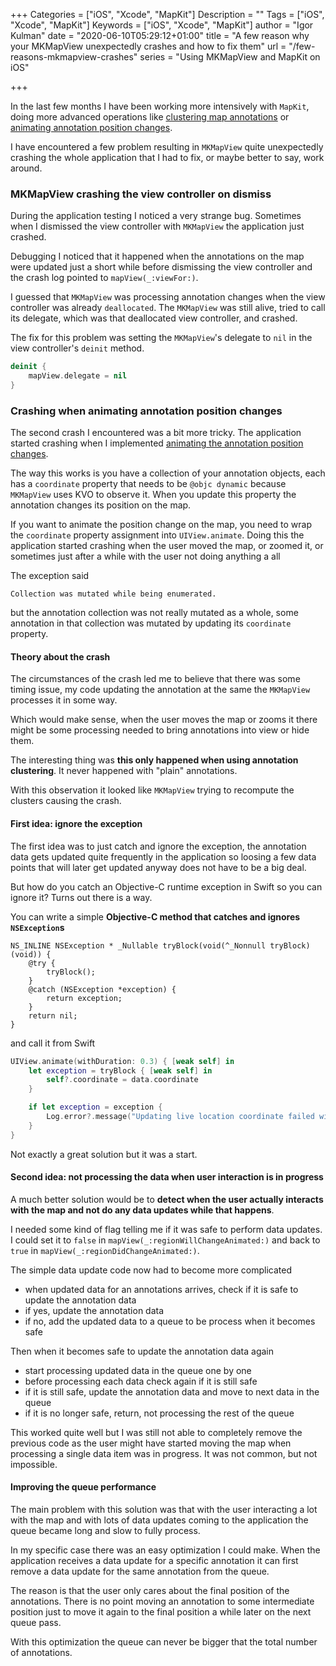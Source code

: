+++
Categories = ["iOS", "Xcode", "MapKit"]
Description = ""
Tags = ["iOS", "Xcode", "MapKit"]
Keywords = ["iOS", "Xcode", "MapKit"]
author = "Igor Kulman"
date = "2020-06-10T05:29:12+01:00"
title = "A few reason why your MKMapView unexpectedly crashes and how to fix them"
url = "/few-reasons-mkmapview-crashes"
series = "Using MKMapView and MapKit on iOS"

+++

In the last few months I have been working more intensively with `MapKit`, doing more advanced operations like [clustering map annotations](/clustering-annotations-in-mkpampview) or [animating annotation position changes](/animating-annotation-position-change-on-ios). 

I have encountered a few problem resulting in `MKMapView` quite unexpectedly crashing the whole application that I had to fix, or maybe better to say, work around.

### MKMapView crashing the view controller on dismiss

During the application testing I noticed a very strange bug. Sometimes when I dismissed the view controller with `MKMapView` the application just crashed. 

Debugging I noticed that it happened when the annotations on the map were updated just a short while before dismissing the view controller and the crash log pointed to `mapView(_:viewFor:)`. 

I guessed that `MKMapView` was processing annotation changes when the view controller was already `deallocated`. The `MKMapView` was still alive, tried to call its delegate, which was that deallocated view controller, and crashed.

The fix for this problem was setting the `MKMapView`'s delegate to `nil` in the view controller's `deinit` method.

```swift
deinit {
    mapView.delegate = nil
}
```

### Crashing when animating annotation position changes

The second crash I encountered was a bit more tricky. The application started crashing when I implemented [animating the annotation position changes](/animating-annotation-position-change-on-ios).

The way this works is you have a collection of your annotation objects, each has a `coordinate` property that needs to be `@objc dynamic` because `MKMapView` uses KVO to observe it. When you update this property the annotation changes its position on the map.

If you want to animate the position change on the map, you need to wrap the `coordinate` property assignment into `UIView.animate`. Doing this the application started crashing when the user moved the map, or zoomed it, or sometimes just after a while with the user not doing anything a all

The exception said

```
Collection was mutated while being enumerated.
```

but the annotation collection was not really mutated as a whole, some annotation in that collection was mutated by updating its `coordinate` property.

#### Theory about the crash

The circumstances of the crash led me to believe that there was some timing issue, my code updating the annotation at the same the `MKMapView` processes it in some way. 

Which would make sense, when the user moves the map or zooms it there might be some processing needed to bring annotations into view or hide them.

The interesting thing was **this only happened when using annotation clustering**. It never happened with "plain" annotations. 

With this observation it looked like `MKMapView` trying to recompute the clusters causing the crash.

<!--more-->

#### First idea: ignore the exception

The first idea was to just catch and ignore the exception, the annotation data gets updated quite frequently in the application so loosing a few data points that will later get updated anyway does not have to be a big deal.

But how do you catch an Objective-C runtime exception in Swift so you can ignore it? Turns out there is a way. 

You can write a simple **Objective-C method that catches and ignores `NSException`s**

```objc
NS_INLINE NSException * _Nullable tryBlock(void(^_Nonnull tryBlock)(void)) {
    @try {
        tryBlock();
    }
    @catch (NSException *exception) {
        return exception;
    }
    return nil;
}
```

and call it from Swift

```swift
UIView.animate(withDuration: 0.3) { [weak self] in
    let exception = tryBlock { [weak self] in
        self?.coordinate = data.coordinate
    }

    if let exception = exception {
        Log.error?.message("Updating live location coordinate failed with \(exception)")
    }
}
```

Not exactly a great solution but it was a start.

#### Second idea: not processing the data when user interaction is in progress

A much better solution would be to **detect when the user actually interacts with the map and not do any data updates while that happens**.

I needed some kind of flag telling me if it was safe to perform data updates. I could set it to `false` in `mapView(_:regionWillChangeAnimated:)` and back to `true` in `mapView(_:regionDidChangeAnimated:)`.

The simple data update code now had to become more complicated

- when updated data for an annotations arrives, check if it is safe to update the annotation data
- if yes, update the annotation data
- if no, add the updated data to a queue to be process when it becomes safe

Then when it becomes safe to update the annotation data again

- start processing updated data in the queue one by one
- before processing each data check again if it is still safe
- if it is still safe, update the annotation data and move to next data in the queue
- if it is no longer safe, return, not processing the rest of the queue

This worked quite well but I was still not able to completely remove the previous code as the user might have started moving the map when processing a single data item was in progress. It was not common, but not impossible.

#### Improving the queue performance

The main problem with this solution was that with the user interacting a lot with the map and with lots of data updates coming to the application the queue became long and slow to fully process.

In my specific case there was an easy optimization I could make. When the application receives a data update for a specific annotation it can first remove a data update for the same annotation from the queue.

The reason is that the user only cares about the final position of the annotations. There is no point moving an annotation to some intermediate position just to move it again to the final position a while later on the next queue pass. 

With this optimization the queue can never be bigger that the total number of annotations.